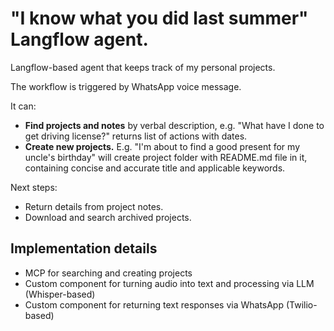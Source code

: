 # "I know what you did last summer" Langflow agent.

Langflow-based agent that keeps track of my personal projects.

The workflow is triggered by WhatsApp voice message.

It can:

- **Find projects and notes** by verbal description, e.g. "What have I done to get driving license?" returns list of actions with dates.
- **Create new projects.** E.g. "I'm about to find a good present for my uncle's birthday" will create project folder with README.md file in it, containing concise and accurate title and applicable keywords.

Next steps:

- Return details from project notes.
- Download and search archived projects.

## Implementation details

- MCP for searching and creating projects
- Custom component for turning audio into text and processing via LLM (Whisper-based)
- Custom component for returning text responses via WhatsApp (Twilio-based)